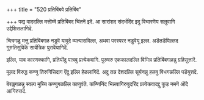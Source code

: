 +++
title = "520 प्रतिबिंबवे प्रतिबिंब"

+++
पद्य वाददल्लि मत्तॊम्मॆ प्रतिबिंबद चिंतनॆ इदॆ. आ सारांशद संदर्भदिंद इदु विचारणॆय सलुवागि उद्देशिसलागिदॆ.

चित्रगळु मत्तु प्रतिबिंबगळ नडुवॆ यावुदे व्यत्यासविल्ल, अथवा परस्परर नडुवॆयू इल्ल. अडॆतडॆयिल्लद गुरुतिसुविकॆ सार्वत्रिक पुरावॆयागिदॆ.

इल्लि, याव कारणक्कागि, प्रतियॊंदु पात्रवु प्रत्येकवागि. पुरुषरु एककालदल्लि विभिन्न प्रतिबिंबगळन्नु ग्रहिसुत्तारॆ.

मूलद विरुद्ध कण्णु तिरुगिसिदाग ऎंदु इल्लि हेळलागिदॆ. अदु तन्न देशदल्लि सूर्यनन्नु हलवु विधगळल्लि पडॆयुत्तदॆ.

बॆरळुगळन्नु स्वल्प मुच्चि कण्णुगळल्लि काणुवंतॆ. कण्णिनिंद भिन्नवागिरुवुदरिंद प्रत्येकवादद्दु कूड नमगॆ ऒंदे आगिरुत्तदॆ.

